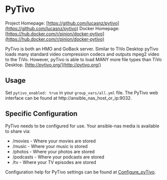 
# PyTivo

Project Homepage:
[https://github.com/lucasnz/pytivo](https://github.com/lucasnz/pytivo)
Docker Homepage:
[https://hub.docker.com/r/pinion/docker-pytivo](https://hub.docker.com/r/pinion/docker-pytivo)

PyTivo is both an HMO and GoBack server. Similar to TiVo Desktop pyTivo
loads many standard video compression codecs and outputs mpeg2 video to
the TiVo. However, pyTivo is able to load MANY more file types than TiVo
Desktop. [http://pytivo.org/](http://pytivo.org/)

## Usage
Set `pytivo_enabled: true` in your `group_vars/all.yml` file. The PyTivo
web interface can be found at http://ansible_nas_host_or_ip:9032.

## Specific Configuration
PyTivo needs to be configured for use. Your ansible-nas media is
available to share via:
* /movies - Where your movies are stored
* /music - Where your music is stored
* /photos - Where your photos are stored
* /podcasts - Where your podcasts are stored
* /tv - Where your TV episodes are stored

Configuration help for PyTivo settings can be found at [Configure_pyTivo](https://pytivo.sourceforge.io/wiki/index.php/Configure_pyTivo).
